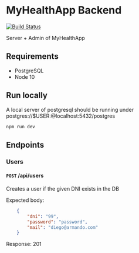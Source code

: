 # MyHealthApp Backend

[![Build Status](https://travis-ci.org/tdp2-2c-2019/myhealthapp-backend.svg?branch=master)](https://travis-ci.org/tdp2-2c-2019/myhealthapp-backend)

Server + Admin of MyHealthApp

## Requirements

- PostgreSQL
- Node 10


## Run locally

A local server of postgresql should be running under postgres://$USER:@localhost:5432/postgres

```bash
npm run dev
```

## Endpoints

### Users

#### `POST` /api/users

Creates a user if the given DNI exists in the DB

Expected body:

```json
    {
        "dni": "99",
        "password": "password",
        "mail": "diego@armando.com"
    }
```

Response: 201
